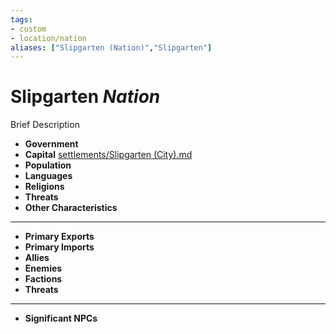 ```yaml
---
tags:
- custom
- location/nation 
aliases: ["Slipgarten (Nation)","Slipgarten"]
---
```

# Slipgarten *Nation*

Brief Description

- **Government** 
- **Capital** [settlements/Slipgarten (City).md](settlements/Slipgarten%20(City).md)
- **Population** 
- **Languages** 
- **Religions**
- **Threats** 
- **Other Characteristics** 
---
- **Primary Exports** 
- **Primary Imports** 
- **Allies** 
- **Enemies** 
- **Factions** 
- **Threats** 
---
- **Significant NPCs** 